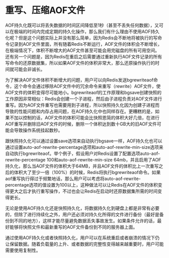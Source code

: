 # 重写、压缩AOF文件

AOF持久化既可以将丢失数据的时间区间降低至1秒（甚至不丢失任何数据），又可以在极端的时间内完成定期的持久化操作，那么我们有什么理由不使用AOF持久化呢？但是这个问题实际上并没有那么简单，因为Redis会不断地将被执行的写命令记录到AOF文件里面，所有随着Redis不断运行，AOF文件的体积会不断增长，在极端情况下，体积不断增大的AOF文件甚至可能会用完磁盘的所有可用空间。还有另一个问题是，因为Redis在重启之后需要通过重新执行AOF文件记录的所有写命令的还原数据集，所以如果AOF文件的体积非常大，那么还原操作执行的时间就可能会非诚长。

为了解决AOF文件体积不断增大的问题，用户可以向Redis发送bgrewriteaof命令，这个命令会通过移除AOF文件中的冗余命令来重写（rewrite）AOF文件，使AOF文件的体积变得尽可能地小。bgrewriteaof的工作原理和bgsave创建快照的工作原因非常相似：Redis会创建一个子进程，然后由子进程负责对AOF文件进行重写。因为AOF文件重写也需要用到子进程，所以快照持久化因为创建子进程而导致的性能问题和内存占用问题，在AOF持久化中也同样存在。更糟糕的是，如果不加以控制的话，AOF文件的体积可能会比快照恩简的体积大好几倍，在进行AOF重写并删除旧AOF文件的时候，删除一个体积达到数十GB大的旧AOF文件可能会导致操作系统挂起数秒。

跟快照持久化可以通过设置save选项来自动执行bgsave一样，AOF持久化也可以通过设置auto-aof-rewrite-percentage选项和auto-aof-rewrite-min-size选项来自动执行bgrewriteaof。举个例子，假设用户对Redis设置了配置选项auto-aof-rewrite-percentage 100和auto-aof-rewrite-min-size 64mb，并且启用了AOF持久化，那么当AOF文件的体积大于64MB，并且AOF文件的体积比上一次重写之后的体积大了至少一倍（100%）的时候，Redis将执行bgrewriteaof命令。如果aof重写执行得过于频繁地话，那么用户可以考虑将auto-aof-rewrite-percentage选项的值设置为100以上，这种做法可以让Redis在AOF文件的体积变得更大之后才执行重写操作，不过也会让Redis在启动时还原数据集所需的时间变得更长。

无论是使用AOF持久化还是快照持久化，将数据持久化到硬盘上都是非常有必要的，但除了进行持续化之外，用户还必须对持久化所得的文件进行备份（最好是备份到不同的地方），这样才能尽量避免数据丢失事故发生。如果条件允许的话，最好能够将快照文件和最新重写的AOF文件备份到不同的服务器上面。

通过使用AOF持久化或者快照持久化，用户可以在系统重启或者崩溃的情况下仍让保留数据。随着负载量的上升、或者数据的完整性变得越来越重要时，用户可能需要使用复制性。

